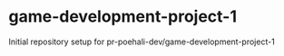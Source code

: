 # game-development-project-1

Initial repository setup for pr-poehali-dev/game-development-project-1